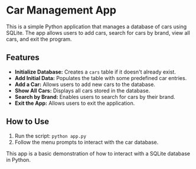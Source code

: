 # Car Management App

This is a simple Python application that manages a database of cars using SQLite. The app allows users to add cars, search for cars by brand, view all cars, and exit the program.

## Features

- **Initialize Database:** Creates a `cars` table if it doesn't already exist.
- **Add Initial Data:** Populates the table with some predefined car entries.
- **Add a Car:** Allows users to add new cars to the database.
- **Show All Cars:** Displays all cars stored in the database.
- **Search by Brand:** Enables users to search for cars by their brand.
- **Exit the App:** Allows users to exit the application.

## How to Use

1. Run the script: `python app.py`
2. Follow the menu prompts to interact with the car database.

This app is a basic demonstration of how to interact with a SQLite database in Python.
